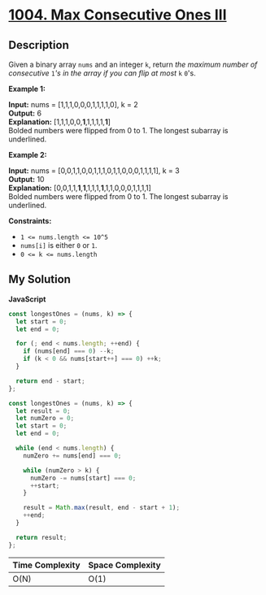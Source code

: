 # [1004. Max Consecutive Ones III](https://leetcode.com/problems/max-consecutive-ones-iii)

## Description

Given a binary array `nums` and an integer `k`, return _the maximum number of consecutive_ `1`_'s in the array if you can flip at most_ `k` `0`'s.

**Example 1:**

**Input:** nums = \[1,1,1,0,0,0,1,1,1,1,0\], k = 2  
**Output:** 6  
**Explanation:** \[1,1,1,0,0,**1**,1,1,1,1,**1**\]  
Bolded numbers were flipped from 0 to 1. The longest subarray is underlined.

**Example 2:**

**Input:** nums = \[0,0,1,1,0,0,1,1,1,0,1,1,0,0,0,1,1,1,1\], k = 3  
**Output:** 10  
**Explanation:** \[0,0,1,1,**1**,**1**,1,1,1,**1**,1,1,0,0,0,1,1,1,1\]  
Bolded numbers were flipped from 0 to 1. The longest subarray is underlined.

**Constraints:**

- `1 <= nums.length <= 10^5`
- `nums[i]` is either `0` or `1`.
- `0 <= k <= nums.length`

## My Solution

**JavaScript**

```js
const longestOnes = (nums, k) => {
  let start = 0;
  let end = 0;

  for (; end < nums.length; ++end) {
    if (nums[end] === 0) --k;
    if (k < 0 && nums[start++] === 0) ++k;
  }

  return end - start;
};
```

```js
const longestOnes = (nums, k) => {
  let result = 0;
  let numZero = 0;
  let start = 0;
  let end = 0;

  while (end < nums.length) {
    numZero += nums[end] === 0;

    while (numZero > k) {
      numZero -= nums[start] === 0;
      ++start;
    }

    result = Math.max(result, end - start + 1);
    ++end;
  }

  return result;
};
```

| Time Complexity | Space Complexity |
| --------------- | ---------------- |
| O(N)            | O(1)             |
